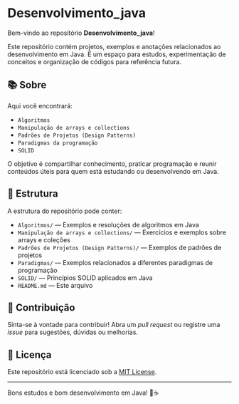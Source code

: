 # Desenvolvimento_java

Bem-vindo ao repositório **Desenvolvimento_java**!

Este repositório contém projetos, exemplos e anotações relacionados ao desenvolvimento em Java. É um espaço para estudos, experimentação de conceitos e organização de códigos para referência futura.

## 📚 Sobre

Aqui você encontrará:

- `Algoritmos`
- `Manipulação de arrays e collections`
- `Padrões de Projetos (Design Patterns)`
- `Paradigmas da programação`
- `SOLID`

O objetivo é compartilhar conhecimento, praticar programação e reunir conteúdos úteis para quem está estudando ou desenvolvendo em Java.



## 📁 Estrutura

A estrutura do repositório pode conter:

- `Algoritmos/` — Exemplos e resoluções de algoritmos em Java
- `Manipulação de arrays e collections/` — Exercícios e exemplos sobre arrays e coleções
- `Padrões de Projetos (Design Patterns)/` — Exemplos de padrões de projetos
- `Paradigmas/` — Exemplos relacionados a diferentes paradigmas de programação
- `SOLID/` — Princípios SOLID aplicados em Java
- `README.md` — Este arquivo

## 🤝 Contribuição

Sinta-se à vontade para contribuir! Abra um _pull request_ ou registre uma _issue_ para sugestões, dúvidas ou melhorias.

## 📄 Licença

Este repositório está licenciado sob a [MIT License](LICENSE).

---

Bons estudos e bom desenvolvimento em Java! 🚀☕

